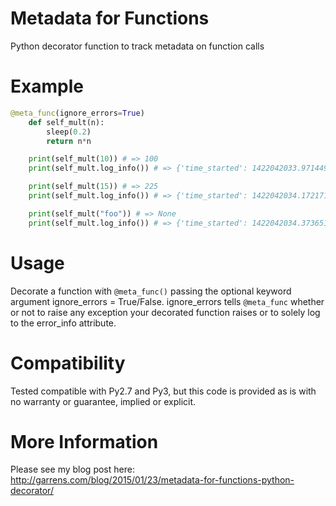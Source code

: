 # Metadata for Functions
Python decorator function to track metadata on function calls

# Example
```python
@meta_func(ignore_errors=True)
    def self_mult(n):
        sleep(0.2)
        return n*n

    print(self_mult(10)) # => 100
    print(self_mult.log_info()) # => {'time_started': 1422042033.971449, 'warnings': None, 'args': (10,), 'error_info': None, 'time_ended': 1422042034.171857, 'time_elapsed': 0.200408, 'return_value': 100, 'kwargs': None}

    print(self_mult(15)) # => 225
    print(self_mult.log_info()) # => {'time_started': 1422042034.172171, 'warnings': None, 'args': (15,), 'error_info': None, 'time_ended': 1422042034.373299, 'time_elapsed': 0.201128, 'return_value': 225, 'kwargs': None}

    print(self_mult("foo")) # => None
    print(self_mult.log_info()) # => {'time_started': 1422042034.373651, 'warnings': None, 'args': ('foo',), 'error_info': (<type 'exceptions.TypeError'>, TypeError("can't multiply sequence by non-int of type 'str'",), <traceback object at 0x10fcea098>), 'time_ended': 1422042034.574758, 'time_elapsed': 0.201107, 'return_value': None, 'kwargs': None}
```

# Usage
Decorate a function with `@meta_func()` passing the optional keyword argument ignore_errors = True/False. ignore_errors tells `@meta_func` whether or not to raise any exception your decorated function raises or to solely log to the error_info attribute.

# Compatibility
Tested compatible with Py2.7 and Py3, but this code is provided as is with no warranty or guarantee, implied or explicit.

# More Information
Please see my blog post here: http://garrens.com/blog/2015/01/23/metadata-for-functions-python-decorator/